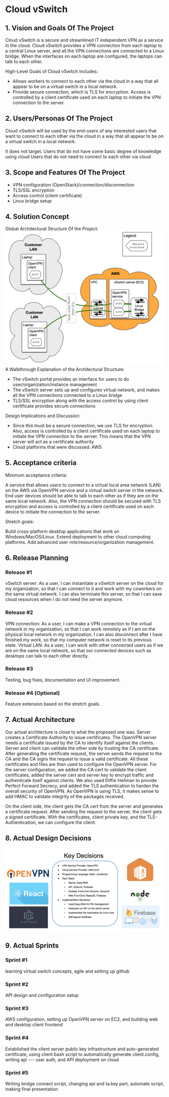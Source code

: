 # Cloud vSwitch

## 1. Vision and Goals Of The Project
Cloud vSwitch is a secure and streamlined IT independent VPN as a service in the cloud. Cloud vSwitch provides a VPN connection from each laptop to a central Linux server, and all the VPN connections are connected to a Linux bridge. When the interfaces on each laptop are configured, the laptops can talk to each other. 

High-Level Goals of Cloud vSwitch includes: 
* Allows workers to connect to each other via the cloud in a way that all appear to be on a virtual switch in a local network.
* Provide secure connection, which is TLS for encryption. Access is controlled by a client certificate used on each laptop to initiate the VPN connection to the server. 

## 2. Users/Personas Of The Project
Cloud vSwitch will be used by the end-users of any interested users that want to connect to each other via the cloud in a way that all appear to be on a virtual switch in a local network.

It does not target:
Users that do not have some basic degree of knowledge using cloud
Users that do not need to connect to each other via cloud

## 3. Scope and Features Of The Project
* VPN configuration (OpenStack)/connection/disconnection
* TLS/SSL encryption
* Access control (client certificate)
* Linux bridge setup


## 4. Solution Concept
Global Architectural Structure Of the Project:
![wireframe](./vSwitch-general.png)
A Walkthrough Explanation of the Architectural Structure:
* The vSwitch portal provides an interface for users to do user/organization/instance management
* The vSwitch server sets up and configures virtual network, and makes all the VPN connections connected to a Linux bridge
* TLS/SSL encryption along with the access control by using client certificate provides secure connections

Design Implications and Discussion:
* Since this must be a secure connection, we use TLS for encryption. Also, access is controlled by a client certificate used on each laptop to initiate the VPN connection to the server. This means that the VPN server will act as a certificate authority.
* Cloud platforms that were discussed: AWS

## 5. Acceptance criteria
Minimum acceptance criteria:

A service that allows users to connect to a virtual local area network (LAN) on the AWS via OpenVPN service and a virtual switch server in the network. 
End user devices should be able to talk to each other as if they are on the same local network. Also, the VPN connection should be secured with TLS encryption and access is controlled by a client certificate used on each device to initiate the connection to the server.

Stretch goals:

Build cross-platform desktop applications that work on Windows/MacOS/Linux.
Extend deployment to other cloud computing platforms.
Add advanced user role/resource/organization management.

## 6. Release Planning
### Release #1 
vSwitch server:
As a user, I can instantiate a vSwitch server on the cloud for my organization, so that I can connect to it and work with my coworkers on the same virtual network. I can also terminate this server, so that I can save cloud resources when I do not need the server anymore. 

### Release #2 
VPN connection: 
As a user, I can make a VPN connection to the virtual network in my organization, so that I can work remotely as if I am on the physical local network in my organization. I can also disconnect after I have finished my work, so that my computer network is reset to its previous state.
Virtual LAN:
As a user, I can work with other connected users as if we are on the same local network, so that our connected devices such as desktops can talk to each other directly.

### Release #3
Testing, bug fixes, documentation and UI improvement. 

### Release #4 (Optional)
Feature extension based on the stretch goals.

## 7. Actual Architecture
Our actual architecture is close to what the proposed one was. Server creates a Certificate Authority to issue certificates. The OpenVPN server needs a certificate issued by the CA to identify itself against the clients. Server and client can validate the other side by trusting the CA certificate. After generating the certificate request, the server sends the request to the CA and the CA signs the request to issue a valid certificate. All these certificates and files are then used to configure the OpenVPN server. For the server configuration, we added the CA cert to validate the client certificates, added the server cert and server key to encrypt traffic and authenticate itself against clients. We also used Diffie Hellman to provide Perfect Forward Secrecy, and added the TLS authentication to harden the overall security of OpenVPN. As OpenVPN is using TLS, it makes sense to add HMAC to validate integrity of the packages received.

On the client side, the client gets the CA cert from the server and generates a certificate request. After sending the request to the server, the client gets a signed certificate. With the certificates, client private key, and the TLS-Authentication, we can configure the client.

## 8. Actual Design Decisions
![wireframe](./design-decisions.png)

## 9. Actual Sprints
### Sprint #1
learning virtual switch concepts, agile and setting up github
### Sprint #2
API design and configuration setup
### Sprint #3
AWS configuration, setting up OpenVPN server on EC2, and building web and desktop client frontend
### Sprint #4
Established the client server public key infrastructure and auto-generated certificate, using client bash script to automatically generate client.config, writing api --- user auth, and API deployment on cloud
### Sprint #5
Writing bridge connect script, changing api and ta.key part, automate script, making final presentation




